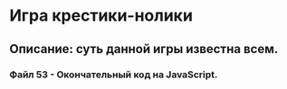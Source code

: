 # Игра крестики-нолики
## Описание: суть данной игры известна всем.

### Файл 53 - Окончательный код на JavaScript.
